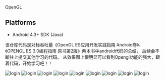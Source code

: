 OpenGL

## Platforms ##
* Android 4.3+ SDK (Java)

该仓库代码是对标吞吐量《OpenGL ES应用开发实践指南  Android卷》、《OPENGL ES 3.0编程指南 原书第2版》两本书中android代码的总结，
后续会不断往上提交其他学习的代码。
从效果图上很明显可以看到Opengl功能的强大，跟着代码，开始学习吧！！

![login](https://github.com/1531074759/OpenGL/raw/master/screenshots/OpenglES.png)
![login](https://github.com/1531074759/OpenGL/raw/master/screenshots/takingthenextstep.gif)
![login](https://github.com/1531074759/OpenGL/raw/master/screenshots/lighting.gif)
![login](https://github.com/1531074759/OpenGL/raw/master/screenshots/chapters1.png)
![login](https://github.com/1531074759/OpenGL/raw/master/screenshots/chapters2.png)
![login](https://github.com/1531074759/OpenGL/raw/master/screenshots/HelloTriangle.png)
![login](https://github.com/1531074759/OpenGL/raw/master/screenshots/mipmap2d.png)
![login](https://github.com/1531074759/OpenGL/raw/master/screenshots/MultiTexture.png)
![login](https://github.com/1531074759/OpenGL/raw/master/screenshots/TextureCubemap.png)

